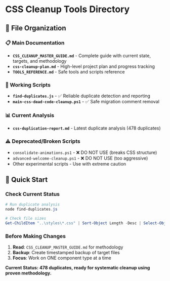 # CSS Cleanup Tools Directory

## 📁 **File Organization**

### **📋 Main Documentation**
- **`CSS_CLEANUP_MASTER_GUIDE.md`** - Complete guide with current state, targets, and methodology
- **`css-cleanup-plan.md`** - High-level project plan and progress tracking  
- **`TOOLS_REFERENCE.md`** - Safe tools and scripts reference

### **🔧 Working Scripts**
- **`find-duplicates.js`** - ✅ Reliable duplicate detection and reporting
- **`main-css-dead-code-cleanup.ps1`** - ✅ Safe migration comment removal

### **📊 Current Analysis**
- **`css-duplication-report.md`** - Latest duplicate analysis (478 duplicates)

### **⚠️ Deprecated/Broken Scripts**
- `consolidate-animations.ps1` - ❌ DO NOT USE (breaks CSS structure)
- `advanced-welcome-cleanup.ps1` - ❌ DO NOT USE (too aggressive)
- Other experimental scripts - Use with extreme caution

## 🚀 **Quick Start**

### **Check Current Status**
```powershell
# Run duplicate analysis
node find-duplicates.js

# Check file sizes
Get-ChildItem "..\styles\*.css" | Sort-Object Length -Desc | Select-Object -First 5 Name, @{Name="KB";Expression={[math]::Round($_.Length/1KB,1)}}
```

### **Before Making Changes**
1. **Read**: `CSS_CLEANUP_MASTER_GUIDE.md` for methodology
2. **Backup**: Create timestamped backup of target files
3. **Focus**: Work on ONE component type at a time

**Current Status: 478 duplicates, ready for systematic cleanup using proven methodology.**
